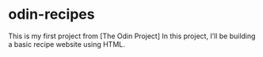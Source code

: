 # odin-recipes
This is my first project from [The Odin Project]
In this project, I’ll be building a basic recipe website using HTML.
